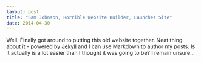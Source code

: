 ```yaml
---
layout: post
title: "Sam Johnson, Horrible Website Builder, Launches Site"
date: 2014-04-30
---
```


Well. Finally got around to putting this old website together. Neat thing about it - powered by [Jekyll](http://jekyllrb.com) and I can use Markdown to author my posts. Is it actually is a lot easier than I thought it was going to be? I remain unsure...
